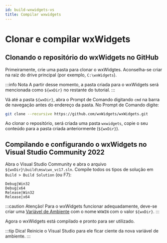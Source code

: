 ```yaml
---
id: build-wxwidgets-vs
title: Compilar wxwidgets
---
```


# Clonar e compilar wxWidgets

## Clonando o repositório do wxWidgets no GitHub
Primeiramente, crie uma pasta para clonar o wxWidgtes. Aconselha-se criar na raiz do drive principal (por exemplo, `C:\wxWidgets`).

:::info Nota
A partir desse momento, a pasta criada para o wxWidgets será mencionada como `${wxDir}` no restante do tutorial.
:::

Vá até a pasta `${wxDir}`, abra o Prompt de Comando digitando `cmd` na barra de navegação antes do endereço da pasta. No Prompt de Comando digite:

```bash
git clone --recursive https://github.com/wxWidgets/wxWidgets.git
```

Ao clonar o repositório, será criada uma pasta `wxwidgets`, copie o seu conteúdo para a pasta criada anteriormente (`${wxDir}`).

## Compilando e configurando o wxWidgets no Visual Studio Community 2022
Abra o Visual Studio Community e abra o arquivo `${wxDir}\build\msw\wx_vc17.sln`. Compile todos os tipos de solução em `Build > Build Solution` (ou F7):
```
Debug|Win32
Debug|x64
Release|Win32
Release|x64
```
:::caution Atenção!
Para o wxWidgets funcionar adequadamente, deve-se criar uma [Variável de Ambiente](https://www.supertutoriais.com.br/pc/como-criar-variaveis-personalizadas-windows-10/) com o nome `WXWIN` com o valor `${wxDir}`.
:::

Agora o wxWidgets está compilado e pronto para ser utilizado.

:::tip Dica!
Reinicie o Visual Studio para ele ficar ciente da nova variável de ambiente.
:::